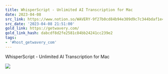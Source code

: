 ```yaml
---
title: WhisperScript - Unlimited AI Transcription for Mac
date: 2023-04-08
src_link: https://www.notion.so/WAVERY-9f27b0cd84b94e309d9c7c344bdaf1e4
src_date: '2023-04-08 21:51:00'
gold_link: https://getwavery.com/
gold_link_hash: dabcdf8d2fe2581c84bb24241cc239e2
tags:
- '#host_getwavery_com'
---
```







WhisperScript - Unlimited AI Transcription for Mac



























![](https://www.facebook.com/tr?id=2199150216946563&ev=PageView&noscript=1)